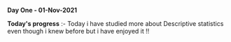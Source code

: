 **Day One - 01-Nov-2021** 

**Today's progress** :- Today i have studied more about Descriptive statistics even though i knew before but i have enjoyed it !!

